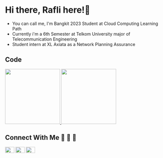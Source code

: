 # Hi there, Rafli here!👋
- You can call me, I'm Bangkit 2023 Student at Cloud Computing Learning Path
- Currently i'm a 6th Semester at Telkom University major of Telecommunication Engineering
- Student intern at XL Axiata as a Network Planning Assurance

## Code
<!-- [![Top Langs](https://github-readme-stats.vercel.app/api/top-langs/?username=faishalyb&layout=compact&theme=dracula&langs_count=6)](https://github.com/faishalyb) -->
<p align="left">
<a href="https://github.com/faishalyb">
  <img height="180em" src="https://github-readme-stats-eight-theta.vercel.app/api?username=faishalyb&show_icons=true&theme=algolia&include_all_commits=true&count_private=true"/>
  <img height="180em" src="https://github-readme-stats.vercel.app/api/top-langs/?username=faishalyb&layout=compact&theme=algolia&langs_count=6"/>
</a>
</p>

## Connect With Me 🔗 📝 📍
<p align="left">
<a href="https://linkedin.com/in/faishalyb/" target="_blank" rel = "noopener"><img align="center" src="https://raw.githubusercontent.com/rahuldkjain/github-profile-readme-generator/master/src/images/icons/Social/linked-in-alt.svg"height="20" width="30" /></a>
<a href="https://github.com/faishalyb" target="_blank" rel = "noopener"><img align="center" src="https://raw.githubusercontent.com/rahuldkjain/github-profile-readme-generator/master/src/images/icons/Social/github.svg"height="20" width="30" /></a>
<a href="https://instagram.com/faishalyb" target="_blank" rel = "noopener"><img align="center" src="https://raw.githubusercontent.com/rahuldkjain/github-profile-readme-generator/master/src/images/icons/Social/instagram.svg" alt="@faishalyb" height="20" width="30" /></a>



<!--
**faishalyb/faishalyb** is a ✨ _special_ ✨ repository because its `README.md` (this file) appears on your GitHub profile.

Here are some ideas to get you started:

- 🔭 I’m currently working on ...
- 🌱 I’m currently learning ...
- 👯 I’m looking to collaborate on ...
- 🤔 I’m looking for help with ...
- 💬 Ask me about ...
- 📫 How to reach me: ...
- 😄 Pronouns: ...
- ⚡ Fun fact: ...
-->
